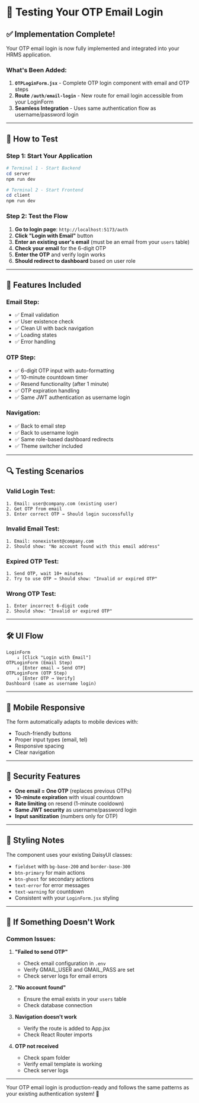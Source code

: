 # 🧪 Testing Your OTP Email Login

## ✅ Implementation Complete!

Your OTP email login is now fully implemented and integrated into your HRMS application.

### **What's Been Added:**

1. **`OTPLoginForm.jsx`** - Complete OTP login component with email and OTP steps
2. **Route `/auth/email-login`** - New route for email login accessible from your LoginForm
3. **Seamless Integration** - Uses same authentication flow as username/password login

---

## 🚀 How to Test

### **Step 1: Start Your Application**

```powershell
# Terminal 1 - Start Backend
cd server
npm run dev

# Terminal 2 - Start Frontend
cd client
npm run dev
```

### **Step 2: Test the Flow**

1. **Go to login page**: `http://localhost:5173/auth`
2. **Click "Login with Email"** button
3. **Enter an existing user's email** (must be an email from your `users` table)
4. **Check your email** for the 6-digit OTP
5. **Enter the OTP** and verify login works
6. **Should redirect to dashboard** based on user role

---

## 🎯 Features Included

### **Email Step:**

- ✅ Email validation
- ✅ User existence check
- ✅ Clean UI with back navigation
- ✅ Loading states
- ✅ Error handling

### **OTP Step:**

- ✅ 6-digit OTP input with auto-formatting
- ✅ 10-minute countdown timer
- ✅ Resend functionality (after 1 minute)
- ✅ OTP expiration handling
- ✅ Same JWT authentication as username login

### **Navigation:**

- ✅ Back to email step
- ✅ Back to username login
- ✅ Same role-based dashboard redirects
- ✅ Theme switcher included

---

## 🔍 Testing Scenarios

### **Valid Login Test:**

```
1. Email: user@company.com (existing user)
2. Get OTP from email
3. Enter correct OTP → Should login successfully
```

### **Invalid Email Test:**

```
1. Email: nonexistent@company.com
2. Should show: "No account found with this email address"
```

### **Expired OTP Test:**

```
1. Send OTP, wait 10+ minutes
2. Try to use OTP → Should show: "Invalid or expired OTP"
```

### **Wrong OTP Test:**

```
1. Enter incorrect 6-digit code
2. Should show: "Invalid or expired OTP"
```

---

## 🛠️ UI Flow

```
LoginForm
    ↓ [Click "Login with Email"]
OTPLoginForm (Email Step)
    ↓ [Enter email → Send OTP]
OTPLoginForm (OTP Step)
    ↓ [Enter OTP → Verify]
Dashboard (same as username login)
```

---

## 📱 Mobile Responsive

The form automatically adapts to mobile devices with:

- Touch-friendly buttons
- Proper input types (email, tel)
- Responsive spacing
- Clear navigation

---

## 🔐 Security Features

- **One email = One OTP** (replaces previous OTPs)
- **10-minute expiration** with visual countdown
- **Rate limiting** on resend (1-minute cooldown)
- **Same JWT security** as username/password login
- **Input sanitization** (numbers only for OTP)

---

## 🎨 Styling Notes

The component uses your existing DaisyUI classes:

- `fieldset` with `bg-base-200` and `border-base-300`
- `btn-primary` for main actions
- `btn-ghost` for secondary actions
- `text-error` for error messages
- `text-warning` for countdown
- Consistent with your `LoginForm.jsx` styling

---

## 🐛 If Something Doesn't Work

### **Common Issues:**

1. **"Failed to send OTP"**

   - Check email configuration in `.env`
   - Verify GMAIL_USER and GMAIL_PASS are set
   - Check server logs for email errors

2. **"No account found"**

   - Ensure the email exists in your `users` table
   - Check database connection

3. **Navigation doesn't work**

   - Verify the route is added to App.jsx
   - Check React Router imports

4. **OTP not received**
   - Check spam folder
   - Verify email template is working
   - Check server logs

---

Your OTP email login is production-ready and follows the same patterns as your existing authentication system! 🎉
